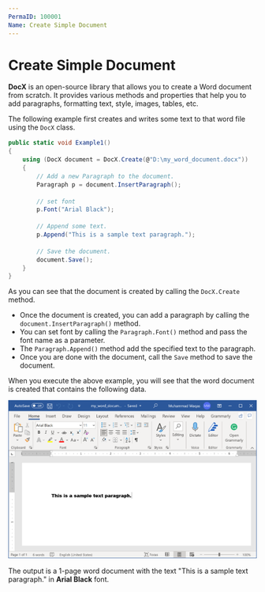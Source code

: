 ```yaml
---
PermaID: 100001
Name: Create Simple Document
---
```


# Create Simple Document

**DocX** is an open-source library that allows you to create a Word document from scratch. It provides various methods and properties that help you to add paragraphs, formatting text, style, images, tables, etc.

The following example first creates and writes some text to that word file using the `DocX` class.

```csharp
public static void Example1()
{
    using (DocX document = DocX.Create(@"D:\my_word_document.docx"))
    {
        // Add a new Paragraph to the document.
        Paragraph p = document.InsertParagraph();

        // set font
        p.Font("Arial Black");

        // Append some text.
        p.Append("This is a sample text paragraph.");

        // Save the document.
        document.Save();
    }
}
```

As you can see that the document is created by calling the `DocX.Create` method. 

 - Once the document is created, you can add a paragraph by calling the `document.InsertParagraph()` method.
 - You can set font by calling the `Paragraph.Font()` method and pass the font name as a parameter. 
 - The `Paragraph.Append()` method add the specified text to the paragraph.
 - Once you are done with the document, call the `Save` method to save the document.

When you execute the above example, you will see that the word document is created that contains the following data.

<img src="images/word-1.png" alt="data written in word file">

The output is a 1-page word document with the text "This is a sample text paragraph." in **Arial Black** font.

